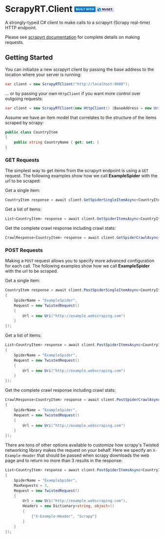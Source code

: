 
# ScrapyRT.Client [![](https://raw.githubusercontent.com/pixel-cookers/built-with-badges/master/nuget/nuget-long.png)](https://www.nuget.org/packages/ScarpyRT.Client)
A strongly-typed C# client to make calls to a scrapyrt (Scrapy real-time) HTTP endpoint.

Please see [scrapyrt documentation](https://scrapyrt.readthedocs.io/en/latest/index.html) for complete details on making requests.

## Getting Started

You can initialize a new scrapyrt client by passing the base address to the location where your server is running:

```csharp
var client = new ScrapyRTClient("http://localhost:9080");
```

... or by passing your own `HttpClient` if you want more control over outgoing requests:

```csharp
var client = new ScrapyRTClient(new HttpClient() {BaseAddress = new Uri("http://localhost:9080")});
```

Assume we have an item model that correlates to the structure of the items scraped by scrapy:

```csharp
public class CountryItem
{
	public string CountryName { get; set; }
}
```

### GET Requests

The simplest way to get items from the scrapyrt endpoint is using a `GET` request. The following examples show how we call **ExampleSpider** with the url to be scraped:

Get a single item:

```csharp
CountryItem response = await client.GetSpiderSingleItemAsync<CountryItem>("ExampleSpider", "http://example.webscraping.com");
```

Get a list of items:

```csharp
List<CountryItem> response = await client.GetSpiderItemsAsync<CountryItem>("ExampleSpider", "http://example.webscraping.com");
```

Get the complete crawl response including crawl stats:

```csharp
CrawlResponse<CountryItem> response = await client.GetSpiderCrawlAsync<CountryItem>("ExampleSpider", "http://example.webscraping.com");
```

### POST Requests

Making a `POST` request allows you to specify more advanced configuration for each call. The following examples show how we call **ExampleSpider** with the url to be scraped.

Get a single item:

```csharp
CountryItem response = await client.PostSpiderSingleItemAsync<CountryItem>(new CrawlRequest()
{
    SpiderName = "ExampleSpider",
    Request = new TwistedRequest()
    {
        Url = new Uri("http://example.webscraping.com")
    }
});
```

Get a list of items:

```csharp
List<CountryItem> response = await client.PostSpiderItemsAsync<CountryItem>(new CrawlRequest()
{
    SpiderName = "ExampleSpider",
    Request = new TwistedRequest()
    {
        Url = new Uri("http://example.webscraping.com")
    }
});
```

Get the complete crawl response including crawl stats:

```csharp
CrawlResponse<CountryItem> response = await client.PostSpiderCrawlAsync<CountryItem>(new CrawlRequest()
{
    SpiderName = "ExampleSpider",
    Request = new TwistedRequest()
    {
        Url = new Uri("http://example.webscraping.com")
    }
});
```

There are tons of other options available to customize how scrapy's Twisted networking library makes the request on your behalf. Here we specify an `X-Example-Header` that should be passed when scrapy downloads the web page and to return no more than 3 results in the response:

```csharp
List<CountryItem> response = await client.PostSpiderItemsAsync<CountryItem>(new CrawlRequest()
{
    SpiderName = "ExampleSpider",
    MaxRequests = 3,
    Request = new TwistedRequest()
    {
        Url = new Uri("http://example.webscraping.com"),
        Headers = new Dictionary<string, object>()
        {
            {"X-Example-Header", "Scrapy"}
        }
    }
});
```

